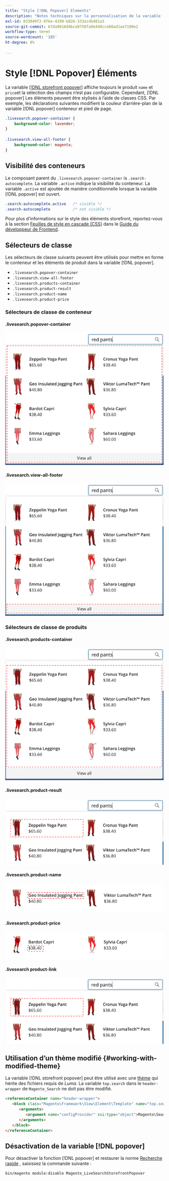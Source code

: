 ```yaml
---
title: "Style [!DNL Popover] Elements"
description: "Notes techniques sur la personnalisation de la variable [!DNL Live Search storefront popover]"
exl-id: 033049f2-976e-4299-b026-333ac4b481a3
source-git-commit: 67da9016d4bca9750fa9e440cce08ad1ae7100e2
workflow-type: tm+mt
source-wordcount: '185'
ht-degree: 0%

---
```


# Style [!DNL Popover] Éléments

La variable [[!DNL storefront popover]](storefront-popover.md) affiche toujours le produit `name` et `price`et la sélection des champs n’est pas configurable. Cependant, [!DNL popover] Les éléments peuvent être stylisés à l’aide de classes CSS. Par exemple, les déclarations suivantes modifient la couleur d’arrière-plan de la variable [!DNL popover] conteneur et pied de page.

```css
.livesearch.popover-container {
    background-color: lavender;
}

.livesearch.view-all-footer {
    background-color: magenta;
}
```

## Visibilité des conteneurs

Le composant parent du `.livesearch.popover-container` is `.search-autocomplete`.  La variable `.active` indique la visibilité du conteneur. La variable `.active` est ajoutée de manière conditionnelle lorsque la variable [!DNL popover] est ouvert.

```css
.search-autocomplete.active   /* visible */
.search-autocomplete          /* not visible */
```

Pour plus d’informations sur le style des éléments storefront, reportez-vous à la section [Feuilles de style en cascade (CSS)](https://developer.adobe.com/commerce/frontend-core/guide/css/) dans le [Guide du développeur de Frontend](https://developer.adobe.com/commerce/frontend-core/guide/).

## Sélecteurs de classe

Les sélecteurs de classe suivants peuvent être utilisés pour mettre en forme le conteneur et les éléments de produit dans la variable [!DNL popover].

* `.livesearch.popover-container`
* `.livesearch.view-all-footer`
* `.livesearch.products-container`
* `.livesearch.product-result`
* `.livesearch.product-name`
* `.livesearch.product-price`

### Sélecteurs de classe de conteneur

#### .livesearch.popover-container

![[!DNL Popover] container](assets/livesearch-popover-container.png)

#### .livesearch.view-all-footer

![Afficher tout le pied de page](assets/livesearch-view-all-footer.png)

### Sélecteurs de classe de produits

#### .livesearch.products-container

![Conteneur de produits](assets/livesearch-product-container.png)

#### .livesearch.product-result

![Résultat du produit](assets/livesearch-product-result.png)

#### .livesearch.product-name

![Nom du produit](assets/livesearch-product-name.png)

#### .livesearch.product-price

![Prix du produit](assets/livesearch-product-price.png)

#### .livesearch product-link

![Résultat du produit](assets/livesearch-product-link.png)

## Utilisation d’un thème modifié {#working-with-modified-theme}

La variable [!DNL storefront popover] peut être utilisé avec une [thème](https://developer.adobe.com/commerce/frontend-core/guide/themes/) qui hérite des fichiers requis de *Luma*. La variable `top.search` dans le `header-wrapper` de `Magento_Search` ne doit pas être modifié.

```html
<referenceContainer name="header-wrapper">
   <block class="Magento\Framework\View\Element\Template" name="top.search" as="topSearch" template="Magento_Search::form.mini.phtml">
      <arguments>
         <argument name="configProvider" xsi:type="object">Magento\Search\ViewModel\ConfigProvider</argument>
      </arguments>
   </block>
</referenceContainer>
```

## Désactivation de la variable [!DNL popover]

Pour désactiver la fonction [!DNL popover] et restaurer la norme [Recherche rapide](https://experienceleague.adobe.com/docs/commerce-admin/catalog/catalog/search/search.html#quick-search) , saisissez la commande suivante :

```bash
bin/magento module:disable Magento_LiveSearchStorefrontPopover
```
